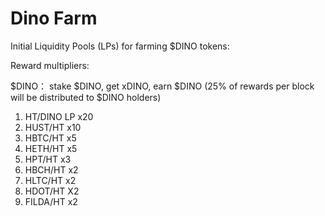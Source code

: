# Dino Farm

Initial Liquidity Pools (LPs) for farming $DINO tokens:

Reward multipliers:

$DINO： stake $DINO, get xDINO, earn $DINO (25% of rewards per block will be distributed to $DINO holders)

1. HT/DINO LP x20
2. HUST/HT x10
3. HBTC/HT x5
4. HETH/HT x5
5. HPT/HT x3
6. HBCH/HT x2
7. HLTC/HT x2
8. HDOT/HT X2
9. FILDA/HT x2
